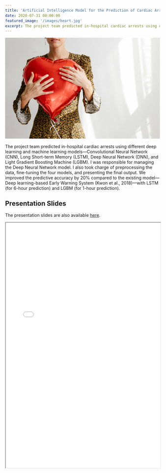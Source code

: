 ```yaml
---
title: 'Artificial Intelligence Model for the Prediction of Cardiac Arrests Using Time-Series Biometric Data'
date: 2020-07-31 00:00:00
featured_image: '/images/heart.jpg'
excerpt: The project team predicted in-hospital cardiac arrests using different deep learning and machine learning models—Convolutional Neural Network (CNN), Long Short-term Memory (LSTM), Deep Neural Network (DNN), and Light Gradient Boosting Machine (LGBM). I was responsible for managing the Deep Neural Network model. I also took charge of preprocessing the data, fine-tuning the four models, and presenting the final output. We improved the predictive accuracy by 20% compared to the existing model—Deep learning-based Early Warning System (Kwon et al., 2018)—with LSTM (for 6-hour prediction) and LGBM (for 1-hour prediction).
---
```


![](/images/heart.jpg)

The project team predicted in-hospital cardiac arrests using different deep learning and machine learning models—Convolutional Neural Network (CNN), Long Short-term Memory (LSTM), Deep Neural Network (DNN), and Light Gradient Boosting Machine (LGBM). I was responsible for managing the Deep Neural Network model. I also took charge of preprocessing the data, fine-tuning the four models, and presenting the final output. We improved the predictive accuracy by 20% compared to the existing model—Deep learning-based Early Warning System (Kwon et al., 2018)—with LSTM (for 6-hour prediction) and LGBM (for 1-hour prediction).

## Presentation Slides

The presentation slides are also available [here](https://drive.google.com/file/d/1OGC9oBEbqBOrU7NVS6CaFb6MKrvs5t_A/view?usp=drive_link).

<iframe width="100%" height="800" src="/pdf/Aizen.pdf">
